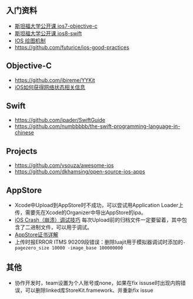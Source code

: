 ## 入门资料
- [斯坦福大学公开课 ios7-objective-c](http://open.163.com/special/opencourse/ios7.html)
- [斯坦福大学公开课 ios8-swift](http://open.163.com/special/opencourse/ios8.html)
- [IOS 绘图机制](http://www.cocoachina.com/industry/20140115/7703.html)
- https://github.com/futurice/ios-good-practices

## Objective-C
- https://github.com/ibireme/YYKit
- [iOS如何获得网络状态相关信息](http://www.jianshu.com/p/e8e8803c3b5d)

## Swift 
- https://github.com/ipader/SwiftGuide
- https://github.com/numbbbbb/the-swift-programming-language-in-chinese

## Projects
- https://github.com/vsouza/awesome-ios
- https://github.com/dkhamsing/open-source-ios-apps

## AppStore
- Xcode中Upload到AppStore时不成功，可以尝试用Application Loader上传，需要先在Xcode的Organizer中导出AppStore的ipa。
- [iOS Crash（崩溃）调试技巧](http://blog.csdn.net/studyrecord/article/details/7744809)   每次Upload前的归档文件一定要留着，其中包含了二进制文件，可以用于调试。
- [AppStore证书详解](http://blog.csdn.net/phunxm/article/details/42685597)
- 上传时报ERROR ITMS 90209段错误：删除luajit用于模拟器调试时添加的`-pagezero_size 10000 -image_base 100000000`

## 其他
- 协作开发时，team设置为个人账号或none，如果在fix issuse时出现内购错误，可以删除linked库StoreKit.framework、并重新fix issue